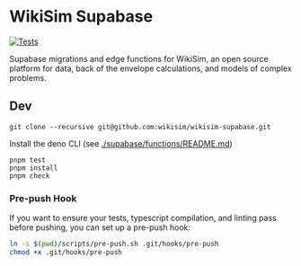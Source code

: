 
# WikiSim Supabase

[![Tests](https://github.com/wikisim/wikisim-supabase/actions/workflows/run_tests.yaml/badge.svg)](https://github.com/wikisim/wikisim-supabase/actions/workflows/run_tests.yaml)


Supabase migrations and edge functions for WikiSim, an open source platform for data, back of the envelope calculations, and models of complex problems.

## Dev

    git clone --recursive git@github.com:wikisim/wikisim-supabase.git

Install the deno CLI (see [./supabase/functions/README.md](./supabase/functions/README.md))

    pnpm test
    pnpm install
    pnpm check

### Pre-push Hook

If you want to ensure your tests, typescript compilation, and linting pass before pushing, you can set up a pre-push hook:
```bash
ln -s $(pwd)/scripts/pre-push.sh .git/hooks/pre-push
chmod +x .git/hooks/pre-push
```
